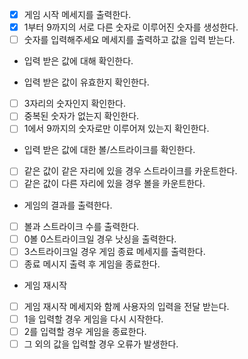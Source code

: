 - [x] 게임 시작 메세지를 출력한다.
- [x] 1부터 9까지의 서로 다른 숫자로 이루어진 숫자를 생성한다.
- [ ] 숫자를 입력해주세요 메세지를 출력하고 값을 입력 받는다.

- 입력 받은 값에 대해 확인한다.

- 입력 받은 값이 유효한지 확인한다.
- [ ] 3자리의 숫자인지 확인한다.
- [ ] 중복된 숫자가 없는지 확인한다.
- [ ] 1에서 9까지의 숫자로만 이루어져 있는지 확인한다.

- 입력 받은 값에 대한 볼/스트라이크를 확인한다.
- [ ] 같은 값이 같은 자리에 있을 경우 스트라이크를 카운트한다.
- [ ] 같은 값이 다른 자리에 있을 경우 볼을 카운트한다.

- 게임의 결과를 출력한다.
- [ ] 볼과 스트라이크 수를 출력한다.
- [ ] 0볼 0스트라이크일 경우 낫싱을 출력한다.
- [ ] 3스트라이크일 경우 게임 종료 메세지를 출력한다.
- [ ] 종료 메시지 출력 후 게임을 종료한다.

- 게임 재시작
- [ ] 게임 재시작 메세지와 함께 사용자의 입력을 전달 받는다.
- [ ] 1을 입력할 경우 게임을 다시 시작한다.
- [ ] 2를 입력할 경우 게임을 종료한다.
- [ ] 그 외의 값을 입력할 경우 오류가 발생한다.
